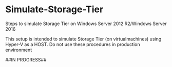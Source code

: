 
# Simulate-Storage-Tier
Steps to simulate Storage Tier on Windows Server 2012 R2/Windows Server 2016

This setup is intended to simulate Storage Tier (on virtualmachines) using Hyper-V as a HOST. Do not use these procedures in production environment

##IN PROGRESS##
